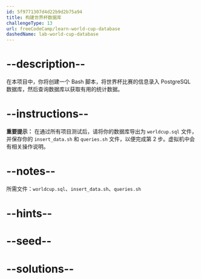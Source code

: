 ```yaml
---
id: 5f9771307d4d22b9d2b75a94
title: 构建世界杯数据库
challengeType: 13
url: freeCodeCamp/learn-world-cup-database
dashedName: lab-world-cup-database
---
```


# --description--

在本项目中，你将创建一个 Bash 脚本，将世界杯比赛的信息录入 PostgreSQL 数据库，然后查询数据库以获取有用的统计数据。

# --instructions--

**重要提示：** 在通过所有项目测试后，请将你的数据库导出为 `worldcup.sql` 文件，并保存你的 `insert_data.sh` 和 `queries.sh` 文件，以便完成第 2 步。虚拟机中会有相关操作说明。

# --notes--

所需文件：`worldcup.sql`、`insert_data.sh`、`queries.sh`

# --hints--

# --seed--

# --solutions--

